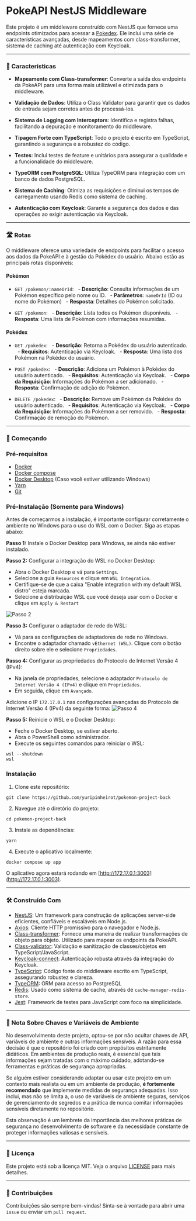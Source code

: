 # PokeAPI NestJS Middleware

Este projeto é um middleware construído com NestJS que fornece uma endpoints otimizados para acessar a [Pokedex](https://github.com/yuripinheirot/pokemon-project-front). Ele inclui uma série de características avançadas, desde mapeamentos com class-transformer, sistema de caching até autenticação com Keycloak.

---
### 🎨 Características

- **Mapeamento com Class-transformer**: Converte a saída dos endpoints da PokeAPI para uma forma mais utilizável e otimizada para o middleware.

- **Validação de Dados**: Utiliza o Class Validator para garantir que os dados de entrada sejam corretos antes de processá-los.

- **Sistema de Logging com Interceptors**: Identifica e registra falhas, facilitando a depuração e monitoramento do middleware.

- **Tipagem Forte com TypeScript**: Todo o projeto é escrito em TypeScript, garantindo a segurança e a robustez do código.

- **Testes**: Inclui testes de feature e unitários para assegurar a qualidade e a funcionalidade do middleware.

- **TypeORM com PostgreSQL**: Utiliza TypeORM para integração com um banco de dados PostgreSQL.

- **Sistema de Caching**: Otimiza as requisições e diminui os tempos de carregamento usando Redis como sistema de caching.

- **Autenticação com Keycloak**: Garante a segurança dos dados e das operações ao exigir autenticação via Keycloak.

---
### 🛣️ Rotas

O middleware oferece uma variedade de endpoints para facilitar o acesso aos dados da PokeAPI e à gestão da Pokédex do usuário. Abaixo estão as principais rotas disponíveis:

#### Pokémon

- `GET /pokemon/:nameOrId`:
  - **Descrição**: Consulta informações de um Pokémon específico pelo nome ou ID.
  - **Parâmetros**: `nameOrId` (ID ou nome do Pokémon)
  - **Resposta**: Detalhes do Pokémon solicitado.

- `GET /pokemon`:
  - **Descrição**: Lista todos os Pokémon disponíveis.
  - **Resposta**: Uma lista de Pokémon com informações resumidas.

#### Pokédex

- `GET /pokedex`:
  - **Descrição**: Retorna a Pokédex do usuário autenticado.
  - **Requisitos**: Autenticação via Keycloak.
  - **Resposta**: Uma lista dos Pokémon na Pokédex do usuário.

- `POST /pokedex`:
  - **Descrição**: Adiciona um Pokémon à Pokédex do usuário autenticado.
  - **Requisitos**: Autenticação via Keycloak.
  - **Corpo da Requisição**: Informações do Pokémon a ser adicionado.
  - **Resposta**: Confirmação de adição do Pokémon.

- `DELETE /pokedex`:
  - **Descrição**: Remove um Pokémon da Pokédex do usuário autenticado.
  - **Requisitos**: Autenticação via Keycloak.
  - **Corpo da Requisição**: Informações do Pokémon a ser removido.
  - **Resposta**: Confirmação de remoção do Pokémon.

---
### 🚀 Começando

### Pré-requisitos

- [Docker](https://docs.docker.com/engine/install/)
- [Docker compose](https://docs.docker.com/compose/)
- [Docker Desktop](https://www.docker.com/products/docker-desktop/) (Caso você estiver utilizando Windows)
- [Yarn](https://yarnpkg.com/)
- [Git](https://git-scm.com/)

### Pré-Instalação (Somente para Windows)

Antes de começarmos a instalação, é importante configurar corretamente o ambiente no Windows para o uso do WSL com o Docker. Siga as etapas abaixo:

**Passo 1:** Instale o Docker Desktop para Windows, se ainda não estiver instalado.

**Passo 2:** Configurar a integração do WSL no Docker Desktop:

   - Abra o Docker Desktop e vá para `Settings`.
   - Selecione a guia `Resources` e clique em `WSL Integration`.
   - Certifique-se de que a caixa "Enable integration with my default WSL distro" esteja marcada.
   - Selecione a distribuição WSL que você deseja usar com o Docker e clique em `Apply & Restart`

![Passo 2](readme/Screenshot_2.png)

**Passo 3:** Configurar o adaptador de rede do WSL:

   - Vá para as configurações de adaptadores de rede no Windows.
   - Encontre o adaptador chamado `vEthernet (WSL)`. Clique com o botão direito sobre ele e selecione `Propriedades`.

**Passo 4:** Configurar as propriedades do Protocolo de Internet Versão 4 (IPv4):

   - Na janela de propriedades, selecione o adaptador `Protocolo de Internet Versão 4 (IPv4)` e clique em `Propriedades`.
   - Em seguida, clique em `Avançado`.

   Adicione o IP `172.17.0.1` nas configurações avançadas do Protocolo de Internet Versão 4 (IPv4) da seguinte forma:
   ![Passo 4](readme/Screenshot_1.png)

**Passo 5:** Reinicie o WSL e o Docker Desktop:

   - Feche o Docker Desktop, se estiver aberto.
   - Abra o PowerShell como administrador.
   - Execute os seguintes comandos para reiniciar o WSL:

   ```shell
   wsl --shutdown
   wsl
   ```

### Instalação

1. Clone este repositório:
```shell
git clone https://github.com/yuripinheirot/pokemon-project-back
```

2. Navegue até o diretório do projeto:
```shell
cd pokemon-project-back
```

3. Instale as dependências:
```shell
yarn
```

4. Execute o aplicativo localmente:
```shell
docker compose up app
```


O aplicativo agora estará rodando em [http://172.17.0.1:3003](http://172.17.0.1:3003).

---
### 🛠️ Construído Com

- [NestJS](https://nestjs.com/): Um framework para construção de aplicações server-side eficientes, confiáveis e escaláveis em Node.js.
- [Axios](https://axios-http.com/): Cliente HTTP promissivo para o navegador e Node.js.
- [Class-transformer](https://github.com/typestack/class-transformer): Fornece uma maneira de realizar transformações de objeto para objeto. Utilizado para mapear os endpoints da PokeAPI.
- [Class-validator](https://github.com/typestack/class-validator): Validação e sanitização de classes/objetos em TypeScript/JavaScript.
- [Keycloak-connect](https://www.keycloak.org/): Autenticação robusta através da integração do Keycloak.
- [TypeScript](https://www.typescriptlang.org/): Código fonte do middleware escrito em TypeScript, assegurando robustez e clareza.
- [TypeORM](https://typeorm.io/): ORM para acesso ao PostgreSQL
- [Redis](https://redis.io/): Usado como sistema de cache, através de `cache-manager-redis-store`.
- [Jest](https://jestjs.io/): Framework de testes para JavaScript com foco na simplicidade.

---
### 🔑 Nota Sobre Chaves e Variáveis de Ambiente


No desenvolvimento deste projeto, optou-se por não ocultar chaves de API, variáveis de ambiente e outras informações sensíveis. A razão para essa decisão é que o repositório foi criado com propósitos estritamente didáticos. Em ambientes de produção reais, é essencial que tais informações sejam tratadas com o máximo cuidado, adotando-se ferramentas e práticas de segurança apropriadas.
  

Se alguém estiver considerando adaptar ou usar este projeto em um contexto mais realista ou em um ambiente de produção, **é fortemente recomendado** que implemente medidas de segurança adequadas. Isso inclui, mas não se limita a, o uso de variáveis de ambiente seguras, serviços de gerenciamento de segredos e a prática de nunca comitar informações sensíveis diretamente no repositório.
  

Esta observação é um lembrete da importância das melhores práticas de segurança no desenvolvimento de software e da necessidade constante de proteger informações valiosas e sensíveis.  

--- 
### 📝 Licença 

Este projeto está sob a licença MIT. Veja o arquivo [LICENSE](https://chat.openai.com/c/LICENSE) para mais detalhes.

---
### 💬 Contribuições

Contribuições são sempre bem-vindas! Sinta-se à vontade para abrir uma `issue` ou enviar um `pull request`.
